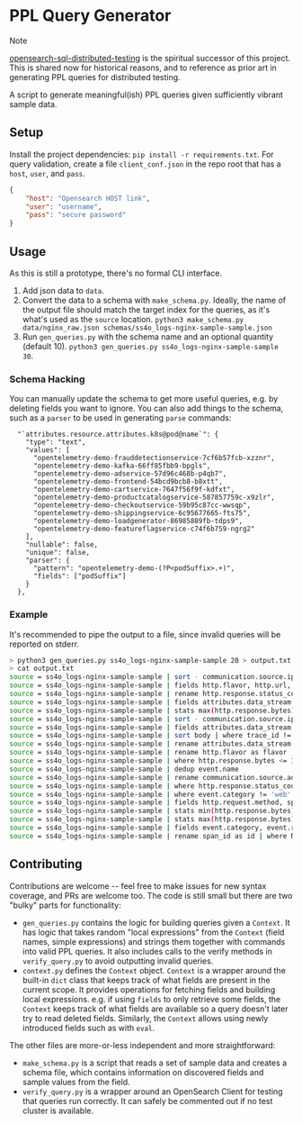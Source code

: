 # PPL Query Generator

> [!NOTE]
> [opensearch-sql-distributed-testing](https://github.com/Swiddis/opensearch-sql-distributed-testing) is the spiritual successor of this project.
> This is shared now for historical reasons, and to reference as prior art in generating PPL queries for distributed testing.

A script to generate meaningful(ish) PPL queries given sufficiently vibrant sample data.

## Setup

Install the project dependencies: `pip install -r requirements.txt`.
For query validation, create a file `client_conf.json` in the repo root that has a `host`, `user`, and `pass`.

```json
{
    "host": "Opensearch HOST link",
    "user": "username",
    "pass": "secure password"
}
```

## Usage

As this is still a prototype, there's no formal CLI interface.

1. Add json data to `data`.
2. Convert the data to a schema with `make_schema.py`. Ideally, the name of the output file should
   match the target index for the queries, as it's what's used as the `source` location.
   `python3 make_schema.py data/nginx_raw.json schemas/ss4o_logs-nginx-sample-sample.json`
3. Run `gen_queries.py` with the schema name and an optional quantity (default 10).
   `python3 gen_queries.py ss4o_logs-nginx-sample-sample 30`.

### Schema Hacking

You can manually update the schema to get more useful queries, e.g. by deleting fields you want to
ignore. You can also add things to the schema, such as a `parser` to be used in generating `parse`
commands:

```json5
  "`attributes.resource.attributes.k8s@pod@name`": {
    "type": "text",
    "values": [
      "opentelemetry-demo-frauddetectionservice-7cf6b57fcb-xzznr",
      "opentelemetry-demo-kafka-66ff85fbb9-bpgls",
      "opentelemetry-demo-adservice-57d96c468b-p4qb7",
      "opentelemetry-demo-frontend-54bcd9bcb8-b8xtt",
      "opentelemetry-demo-cartservice-7647f56f9f-kdfxt",
      "opentelemetry-demo-productcatalogservice-587857759c-x9zlr",
      "opentelemetry-demo-checkoutservice-59b95c87cc-wwsqp",
      "opentelemetry-demo-shippingservice-6c95677665-fts75",
      "opentelemetry-demo-loadgenerator-86985889fb-tdps9",
      "opentelemetry-demo-featureflagservice-c74f6b759-ngrg2"
    ],
    "nullable": false,
    "unique": false,
    "parser": {
      "pattern": "opentelemetry-demo-(?P<podSuffix>.+)",
      "fields": ["podSuffix"]
    }
  },
```

### Example

It's recommended to pipe the output to a file, since invalid queries will be reported on stderr.

```sh
> python3 gen_queries.py ss4o_logs-nginx-sample-sample 20 > output.txt
> cat output.txt
source = ss4o_logs-nginx-sample-sample | sort - communication.source.ip | rename trace_id as id | fields event.name, @timestamp, http.flavor, http.url | where http.flavor != '1.1' | rare @timestamp by event.name
source = ss4o_logs-nginx-sample-sample | fields http.flavor, http.url, communication.source.ip | sort communication.source.ip | rename http.url as url | dedup http.flavor
source = ss4o_logs-nginx-sample-sample | rename http.response.status_code as code | sort http.response.bytes
source = ss4o_logs-nginx-sample-sample | fields attributes.data_stream.dataset, @timestamp, event.name | rename event.name as name | where name = 'access' OR attributes.data_stream.dataset = 'nginx.access' XOR @timestamp = TIMESTAMP('2023-06-19 09:59:13') | sort - @timestamp | rare @timestamp
source = ss4o_logs-nginx-sample-sample | stats max(http.response.bytes), min(http.response.bytes), avg(http.response.bytes) by event.name
source = ss4o_logs-nginx-sample-sample | sort - communication.source.ip | rename attributes.data_stream.type as type | where event.domain = 'nginx.access' XOR @timestamp < TIMESTAMP('2023-06-19 09:59:12') | fields span_id | top 20 span_id
source = ss4o_logs-nginx-sample-sample | fields attributes.data_stream.namespace, event.type, event.result, event.name, event.category | rename attributes.data_stream.namespace as namespace | where event.type = 'access' OR event.result = 'success' | stats count() by event.result
source = ss4o_logs-nginx-sample-sample | sort body | where trace_id != '102981ABCD2901' OR http.response.bytes = 2895 XOR communication.source.ip LIKE '%69' | rename event.type as type | dedup attributes.data_stream.type
source = ss4o_logs-nginx-sample-sample | rename attributes.data_stream.dataset as dataset | sort http.response.bytes
source = ss4o_logs-nginx-sample-sample | rename http.flavor as flavor | dedup span_id
source = ss4o_logs-nginx-sample-sample | where http.response.bytes <= 1477 XOR @timestamp >= TIMESTAMP('2023-06-19 09:59:11') | fields span_id | rename span_id as id
source = ss4o_logs-nginx-sample-sample | dedup event.name
source = ss4o_logs-nginx-sample-sample | rename communication.source.address as address | sort @timestamp | rare trace_id by http.response.bytes
source = ss4o_logs-nginx-sample-sample | where http.response.status_code = '400' XOR span_id = 'abcdef1010' | top 5 observedTimestamp by attributes.data_stream.namespace
source = ss4o_logs-nginx-sample-sample | where event.category != 'web' AND attributes.data_stream.dataset = 'nginx.access' | fields communication.source.ip, observedTimestamp, event.category, http.response.status_code | head 20
source = ss4o_logs-nginx-sample-sample | fields http.request.method, span_id | top 20 span_id by http.request.method
source = ss4o_logs-nginx-sample-sample | stats min(http.response.bytes), avg(http.response.bytes)
source = ss4o_logs-nginx-sample-sample | stats max(http.response.bytes)
source = ss4o_logs-nginx-sample-sample | fields event.category, event.result, communication.source.ip, attributes.data_stream.type, event.name | rename event.name as name | where communication.source.ip < '111.51.133.169' | head
source = ss4o_logs-nginx-sample-sample | rename span_id as id | where NOT body > '202.179.32.148 - - [19/Jun/2023:16:59:05 +0000] "DELETE /array%20Horizontal.css HTTP/1.1" 200 949 "-" "Mozilla/5.0 (Macintosh; Intel Mac OS X 10_6_4 rv:5.0; en-US) AppleWebKit/532.32.4 (KHTML, like Gecko) Version/5.1 Safari/532.32.4"' XOR attributes.data_stream.namespace = 'production' | fields event.type, event.result, event.category | dedup event.category
```

## Contributing

Contributions are welcome -- feel free to make issues for new syntax coverage, and PRs are welcome too. The code is still small but there are two "bulky" parts for functionality:

- `gen_queries.py` contains the logic for building queries given a `Context`. It has logic that
  takes random "local expressions" from the `Context` (field names, simple expressions) and strings
  them together with commands into valid PPL queries. It also includes calls to the verify methods
  in `verify_query.py` to avoid outputting invalid queries.
- `context.py` defines the `Context` object. `Context` is a wrapper around the built-in `dict` class
  that keeps track of what fields are present in the current scope. It provides operations for
  fetching fields and building local expressions. e.g. if using `fields` to only retrieve some
  fields, the `Context` keeps track of what fields are available so a query doesn't later try to
  read deleted fields. Similarly, the `Context` allows using newly introduced fields such as with `eval`.

The other files are more-or-less independent and more straightforward:

- `make_schema.py` is a script that reads a set of sample data and creates a schema file, which
  contains information on discovered fields and sample values from the field.
- `verify_query.py` is a wrapper around an OpenSearch Client for testing that queries run correctly.
  It can safely be commented out if no test cluster is available.
